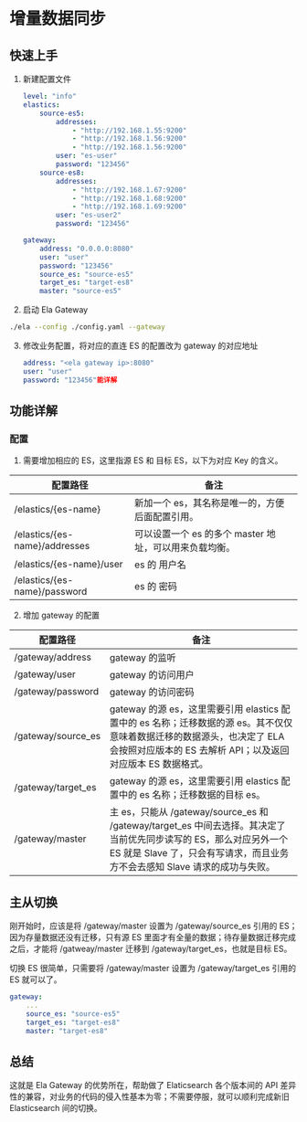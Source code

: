 # 增量数据同步

## 快速上手

1. 新建配置文件
   
   ```yaml
   level: "info"
   elastics:
       source-es5:
           addresses:
               - "http://192.168.1.55:9200"
               - "http://192.168.1.56:9200"
               - "http://192.168.1.56:9200"
           user: "es-user"
           password: "123456"
       source-es8:
           addresses:
               - "http://192.168.1.67:9200"
               - "http://192.168.1.68:9200"
               - "http://192.168.1.69:9200"
           user: "es-user2"
           password: "123456"
   
   gateway:
       address: "0.0.0.0:8080"
       user: "user"
       password: "123456"
       source_es: "source-es5"
       target_es: "target-es8"
       master: "source-es5"
   ```

2. 启动 Ela Gateway

```bash
./ela --config ./config.yaml --gateway
```

3. 修改业务配置，将对应的直连 ES 的配置改为 gateway 的对应地址
   
   ```yaml
   address: "<ela gateway ip>:8080"
   user: "user"
   password: "123456"能详解
   ```

## 功能详解

### 配置

1. 需要增加相应的 ES，这里指源 ES 和 目标 ES，以下为对应 Key 的含义。

| 配置路径                          | 备注                                |
| ----------------------------- | --------------------------------- |
| /elastics/{es-name}           | 新加一个 es，其名称是唯一的，方便后面配置引用。         |
| /elastics/{es-name}/addresses | 可以设置一个 es 的多个 master 地址，可以用来负载均衡。 |
| /elastics/{es-name}/user      | es 的 用户名                          |
| /elastics/{es-name}/password  | es 的 密码                           |

2. 增加 gateway 的配置

| 配置路径               | 备注                                                                                                                               |
| ------------------ | -------------------------------------------------------------------------------------------------------------------------------- |
| /gateway/address   | gateway 的监听                                                                                                                      |
| /gateway/user      | gateway 的访问用户                                                                                                                    |
| /gateway/password  | gateway 的访问密码                                                                                                                    |
| /gateway/source_es | gateway 的源 es，这里需要引用 elastics 配置中的 es 名称；迁移数据的源 es。其不仅仅意味着数据迁移的数据源头，也决定了 ELA 会按照对应版本的 ES 去解析 API；以及返回对应版本 ES 数据格式。               |
| /gateway/target_es | gateway 的源 es，这里需要引用 elastics 配置中的 es 名称；迁移数据的目标 es。                                                                             |
| /gateway/master    | 主 es，只能从 /gateway/source_es 和 /gateway/target_es 中间去选择。其决定了当前优先同步读写的 ES，那么对应另外一个 ES 就是 Slave 了，只会有写请求，而且业务方不会去感知 Slave 请求的成功与失败。 |

## 主从切换

刚开始时，应该是将 /gateway/master 设置为 /gateway/source_es 引用的 ES；因为存量数据还没有迁移，只有源 ES 里面才有全量的数据；待存量数据迁移完成之后，才能将 /gatweay/master 迁移到 /gateway/target_es，也就是目标 ES。

切换 ES 很简单，只需要将 /gateway/master 设置为 /gateway/target_es 引用的 ES 就可以了。

```yaml
gateway:
    ...
    source_es: "source-es5"
    target_es: "target-es8"
    master: "target-es8"
```

## 总结

这就是 Ela Gateway 的优势所在，帮助做了 Elaticsearch 各个版本间的 API 差异性的兼容，对业务的代码的侵入性基本为零；不需要停服，就可以顺利完成新旧 Elasticsearch 间的切换。